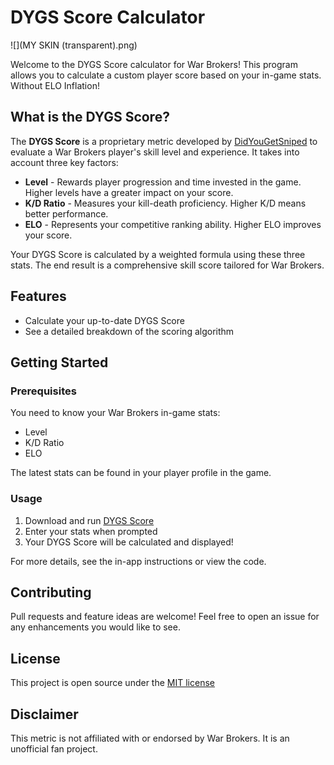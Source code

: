 DYGS Score Calculator
=====================

![](MY SKIN (transparent).png)

Welcome to the DYGS Score calculator for War Brokers! This program allows you to calculate a custom player score based on your in-game stats. Without ELO Inflation!

What is the DYGS Score?
-----------------------

The **DYGS Score** is a proprietary metric developed by [DidYouGetSniped](https://github.com/DidYouGetSniped) to evaluate a War Brokers player's skill level and experience. It takes into account three key factors:

*   **Level** - Rewards player progression and time invested in the game. Higher levels have a greater impact on your score.
*   **K/D Ratio** - Measures your kill-death proficiency. Higher K/D means better performance.
*   **ELO** - Represents your competitive ranking ability. Higher ELO improves your score.

Your DYGS Score is calculated by a weighted formula using these three stats. The end result is a comprehensive skill score tailored for War Brokers.

Features
--------

*   Calculate your up-to-date DYGS Score
*   See a detailed breakdown of the scoring algorithm

Getting Started
---------------

### Prerequisites

You need to know your War Brokers in-game stats:

*   Level
*   K/D Ratio
*   ELO

The latest stats can be found in your player profile in the game.

### Usage

1.  Download and run [DYGS Score](https://github.com/DidYouGetSniped/DYGS-Score/releases)
2.  Enter your stats when prompted
3.  Your DYGS Score will be calculated and displayed!

For more details, see the in-app instructions or view the code.

Contributing
------------

Pull requests and feature ideas are welcome! Feel free to open an issue for any enhancements you would like to see.

License
-------

This project is open source under the [MIT license](https://opensource.org/license/mit/)

Disclaimer
----------

This metric is not affiliated with or endorsed by War Brokers. It is an unofficial fan project.
